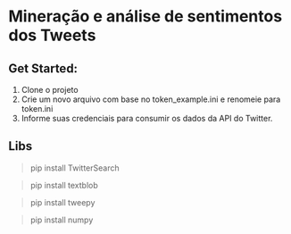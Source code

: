# Mineração e análise de sentimentos dos Tweets

## Get Started:

1. Clone o projeto
2. Crie um novo arquivo com base no token_example.ini e renomeie para token.ini 
3. Informe suas credenciais para consumir os dados da API do Twitter.


## Libs

>pip install TwitterSearch

>pip install textblob

>pip install tweepy

>pip install numpy 
